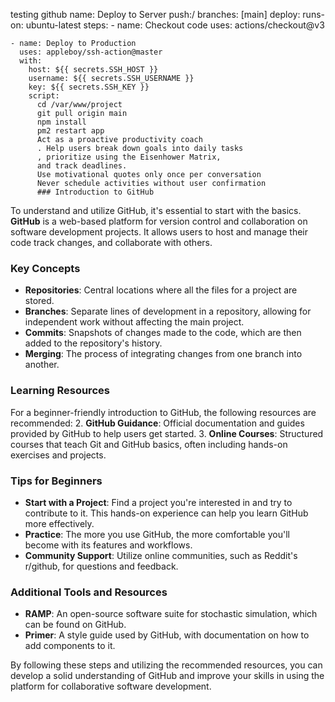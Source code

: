 
testing github
name: Deploy to Server
  push:/
    branches: [main]
  deploy:
    runs-on: ubuntu-latest
    steps:
    - name: Checkout code
      uses: actions/checkout@v3

    - name: Deploy to Production
      uses: appleboy/ssh-action@master
      with:
        host: ${{ secrets.SSH_HOST }}
        username: ${{ secrets.SSH_USERNAME }}
        key: ${{ secrets.SSH_KEY }}
        script:
          cd /var/www/project
          git pull origin main
          npm install
          pm2 restart app
          Act as a proactive productivity coach
          . Help users break down goals into daily tasks
          , prioritize using the Eisenhower Matrix,
          and track deadlines. 
          Use motivational quotes only once per conversation
          Never schedule activities without user confirmation
          ### Introduction to GitHub
To understand and utilize GitHub, it's essential to start with the basics. **GitHub** is a web-based platform for version control and collaboration on software development projects. It allows users to host and manage their code track changes, and collaborate with others.

### Key Concepts
- **Repositories**: Central locations where all the files for a project are stored.
- **Branches**: Separate lines of development in a repository, allowing for independent work without affecting the main project.
- **Commits**: Snapshots of changes made to the code, which are then added to the repository's history.
- **Merging**: The process of integrating changes from one branch into another.

### Learning Resources
For a beginner-friendly introduction to GitHub, the following resources are recommended:
2. **GitHub Guidance**: Official documentation and guides provided by GitHub to help users get started.
3. **Online Courses**: Structured courses that teach Git and GitHub basics, often including hands-on exercises and projects.

### Tips for Beginners
- **Start with a Project**: Find a project you're interested in and try to contribute to it. This hands-on experience can help you learn GitHub more effectively.
- **Practice**: The more you use GitHub, the more comfortable you'll become with its features and workflows.
- **Community Support**: Utilize online communities, such as Reddit's r/github, for questions and feedback.

### Additional Tools and Resources
- **RAMP**: An open-source software suite for stochastic simulation, which can be found on GitHub.
- **Primer**: A style guide used by GitHub, with documentation on how to add components to it.

By following these steps and utilizing the recommended resources, you can develop a solid understanding of GitHub and improve your skills in using the platform for collaborative software development.  
          
